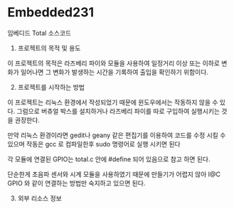 # Embedded231
임베디드 Total 소스코드


1. 프로젝트의 목적 및 용도
 
 이 프로젝트의 목적은 라즈베리 파이와 모듈을 사용하여 
 일정거리 이상 또는 이하로 변화가 일어나면
 그 변화가 발생하는 시간을 기록하여 출입을 확인하기 위함이다.
 

2. 프로젝트를 시작하는 방법

 이 프로젝트는 리눅스 환경에서 작성되었기 때문에 윈도우에서는 작동하지 않을 수 있다.
 그럼으로 버츄얼 박스를 설치하거나 라즈베리 파이를 따로 구입하여 실행시키는 것을 권장한다.
 
 만약 리눅스 환경이라면 gedit나 geany 같은 편집기를 이용하여 코드를 수정 시킬 수 있으며
 작동은 gcc 로 컴파일한후 sudo 명령어로 실행 시키면 된다
 
 각 모듈에 연결된 GPIO는 total.c 안에 #define 되어 있음으로 참고 하면 된다.
 
 단순한게 초음파 센서와 시계 모듈을 사용하였기 때문에
 만들기가 어렵지 않아 I@C GPIO 와 같이 연결하는 방법만 숙지하고 있으면 된다.


3. 외부 리소스 정보

